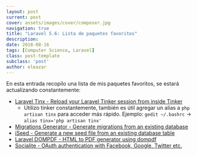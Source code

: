 ```yaml
---
layout: post
current: post
cover: assets/images/cover/composer.jpg
navigation: true
title: "Laravel 5.6: Lista de paquetes favoritos"
description:
date: 2018-08-16
tags: [Computer Science, Laravel]
class: post-template
subclass: 'post'
author: eleazar
---
```


En esta entrada recopilo una lista de mis paquetes favoritos, se estará actualizando constantemente:

- [Laravel Tinx - Reload your Laravel Tinker session from inside Tinker](https://github.com/furey/tinx)
    - Utilizo tinker constantemente, también es útil agregar un alias a `php artisan tinx` para acceder más rápido. Ejemplo: `gedit ~/.bashrc` -> `alias tinx='php artisan tinx'`
- [Migrations Generator - Generate migrations from an existing database](https://github.com/Xethron/migrations-generator)
- [iSeed - Generate a new seed file from an existing database table](https://github.com/orangehill/iseed)
- [Laravel DOMPDF - HTML to PDF generator using dompdf](https://github.com/barryvdh/laravel-dompdf)
- [Socialite - OAuth authentication with Facebook, Google, Twitter etc.](https://github.com/laravel/socialite)
